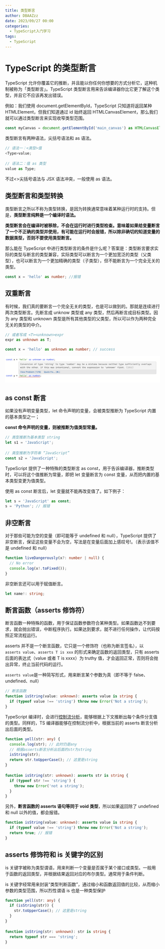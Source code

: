 ```yaml
---
title: 类型断言
author: DBAAZzz
date: 2023/09/27 00:00
categories:
  - TypeScript入门学习
tags:
  - TypeScript
---
```


# TypeScript 的类型断言

TypeScript 允许你覆盖它的推断，并且能以你任何你想要的方式分析它，这种机制被称为「类型断言」。TypeScript 类型断言用来告诉编译器你比它更了解这个类型，并且它不应该再发出错误。

例如：我们使用 document.getElementById，TypeScript 只知道将返回某种 HTMLElement，但我们知道通过 id 始终返回 HTMLCanvasElement，那么我们就可以通过类型断言来实现收窄类型范围。

```ts
const myCanvas = document.getElementById('main_canvas') as HTMLCanvasElement;
```

类型断言有两种语法，尖括号语法和 as 语法。

```ts
// 语法一：<类型>值
<Type>value;

// 语法二：值 as 类型
value as Type;
```

不过<>尖括号语法与 JSX 语法冲突，一般使用 as 语法。

## 类型断言和类型转换

类型断言之所以不称为类型转换，是因为转换通常意味着某种运行时的支持。但是，**类型断言纯粹是一个编译时语法。**

**类型断言会在编译时被移除，不会在运行时进行类型检查。意味着如果给变量断言了一个不正确的类型并使用，有可能在运行时会报错，所以除非确切的知道变量的数据类型，否则不要使用类型断言。**

那么能在 TypeScript 中进行类型断言的条件是什么呢？答案是：类型断言要求实际的类型与断言的类型兼容，实际类型可以断言为一个更加宽泛的类型（父类型），也可以断言为一个更加精确的类型（子类型），但不能断言为一个完全无关的类型。

```ts
const x = 'hello' as number; //报错
```

## 双重断言

有时候，我们真的要断言一个完全无关的类型，也是可以做到的。那就是连续进行两次类型断言。先断言成 unknow 类型或 any 类型，然后再断言成目标类型。因为 any 类型和 unknown 类型是所有其他类型的父类型，所以可以作为两种完全无关的类型的中介。

```ts
// 或者写成 <T><unknown>expr
expr as unknown as T;
```

```ts
const x = 'hello' as unknown as number; // success
```

![图 0](../../../public/images/2023-09-27-5b370a8c6d0cabab78c35b69fd7457db6f61832f0d9f33e809a19166910e1012.png)

## as const 断言

如果没有声明变量类型，let 命令声明的变量，会被类型推断为 TypeScript 内置的基本类型之一；

**const 命令声明的变量，则被推断为值类型常量。**

```ts
// 类型推断为基本类型 string
let s1 = 'JavaScript';

// 类型推断为字符串 “JavaScript”
const s2 = 'JavaScript';
```

TypeScript 提供了一种特殊的类型断言 as const，用于告诉编译器，推断类型时，可以将这个值推断为常量，即把 let 变量断言为 const 变量，从而把内置的基本类型变更为值类型。

使用 as const 断言后，let 变量就不能再改变值了。如下例子：

```ts
let s = 'JavaScript' as const;
s = 'Python'; // 报错
```

## 非空断言

对于那些可能为空的变量（即可能等于 undefined 和 null），TypeScript 提供了非空断言，保证这些变量不会为空，写法是在变量后面加上感叹号!。（表示该值不是 undefined 和 null）

```ts
function liveDangerously(x?: number | null) {
  // No error
  console.log(x!.toFixed());
}
```

非空断言还可以用于赋值断言。

```ts
let name!: string;
```

## 断言函数（asserts 修饰符）

断言函数一种特殊的函数，用于保证函数参数符合某种类型。如果函数达不到要求，就会抛出错误，中断程序执行。如果达到要求，就不进行任何操作，让代码按照正常流程运行。

asserts 并不是一个断言函数，它只是一个修饰符（也称为断言签名），以 `asserts value`、`asserts T is xxx` 的形式来确定函数的返回类型，只有 asserts 后面的表达式（value 或者 T is xxxx）为 truthy 值，才会返回正常，否则将会抛出异常，终止当前代码的运行。

`asserts value`是一种简写形式，用来断言某个参数为真（即不等于 false、undefined、null）

```ts
// 断言函数
function isString(value: unknown): asserts value is string {
  if (typeof value !== 'string') throw new Error('Not a string');
}
```

TypeScript 编译时，会进行[控制流分析](https://github.com/Microsoft/TypeScript/pull/8010)，能够根据上下文推断出每个条件分支值的类型。同样的，TS 编译器能够在控制流分析中，根据当前的 asserts 断言分析出后面的类型。

```ts
function yell(str: any) {
  console.log(str); // 此时仍是any
  // 根据asserts断言分析出后面的str为string
  isString(str);
  return str.toUpperCase(); // 这里是string
}

function isString(str: unknown): asserts str is string {
  if (typeof str !== 'string') {
    throw new Error('not a string');
  }
}
```

另外，**断言函数的 asserts 语句等同于 void 类型**，所以如果返回除了 undefined 和 null 以外的值，都会报错。

```ts
function isString(value: unknown): asserts value is string {
  if (typeof value !== 'string') throw new Error('Not a string');
  return true; // 报错
}
```

## asserts 修饰符和 is 关键字的区别

is 关键字被称为类型谓语，用来判断一个变量是否属于某个接口或类型。一般用于函数的返回类型，并根据结果返回对应的布尔类型。通常用于条件判断。

is 关键字经常用来封装“类型判断函数”，通过缩小和函数返回值的比较，从而缩小参数的类型范围，所以烈性谓语 is 也是一种类型保护

```ts
function yell(str: any) {
  if (isString(str)) {
    str.toUpperCase(); // 这里是string
  }
}

function isString(str: unknown): str is string {
  return typeof str === 'string';
}
```

